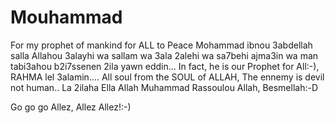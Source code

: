 # Mouhammad
For my prophet of mankind for ALL to Peace Mohammad ibnou 3abdellah salla Allahou 3alayhi wa sallam wa 3ala 2alehi wa sa7behi ajma3in wa man tabi3ahou b2i7ssenen 2ila yawn eddin...
In fact, he is our Prophet for All:-), RAHMA lel 3alamin....
All soul from the SOUL of ALLAH,
The ennemy is devil not human..
La 2ilaha Ella Allah Muhammad Rassoulou Allah,
Besmellah:-D

Go go go Allez, Allez Allez!:-)
